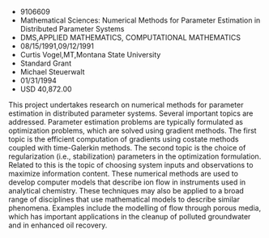 
* 9106609
* Mathematical Sciences: Numerical Methods for Parameter Estimation in Distributed Parameter Systems
* DMS,APPLIED MATHEMATICS, COMPUTATIONAL MATHEMATICS
* 08/15/1991,09/12/1991
* Curtis Vogel,MT,Montana State University
* Standard Grant
* Michael Steuerwalt
* 01/31/1994
* USD 40,872.00

This project undertakes research on numerical methods for parameter estimation
in distributed parameter systems. Several important topics are addressed.
Parameter estimation problems are typically formulated as optimization problems,
which are solved using gradient methods. The first topic is the efficient
computation of gradients using costate methods coupled with time-Galerkin
methods. The second topic is the choice of regularization (i.e., stabilization)
parameters in the optimization formulation. Related to this is the topic of
choosing system inputs and observations to maximize information content. These
numerical methods are used to develop computer models that describe ion flow in
instruments used in analytical chemistry. These techniques may also be applied
to a broad range of disciplines that use mathematical models to describe similar
phenomena. Examples include the modelling of flow through porous media, which
has important applications in the cleanup of polluted groundwater and in
enhanced oil recovery.

